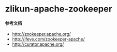 # zlikun-apache-zookeeper

#### 参考文档  
- <http://zookeeper.apache.org/>
- <http://ifeve.com/zookeeper-apache/>
- <http://curator.apache.org/>


